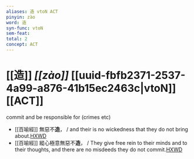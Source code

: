 ```yaml
---
aliases: 造 vtoN ACT
pinyin: zào
word: 造
syn-func: vtoN
sem-feat: 
total: 2
concept: ACT 
---
```

# [[造]] *[[zào]]*  [[uuid-fbfb2371-2537-4a99-a876-41b15ec2463c|vtoN]] [[ACT]]
commit and be responsible for (crimes etc)
 - [[百喻經]] 無惡不**造**， / and their is no wickedness that they do not bring about.[HXWD](https://hxwd.org/textview.html?location=KR6b0066_T_004-0554c.21)
 - [[百喻經]] 縱心極意無惡不**造**， / They give free rein to their minds and to their thoughts, and there are no misdeeds they do not commit.[HXWD](https://hxwd.org/textview.html?location=KR6b0066_T_004-0554c.72)